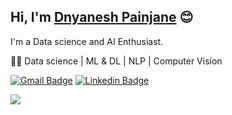 ## Hi, I'm [Dnyanesh Painjane](https://dnyaneshpainjane.github.io/web/) 😊 
I'm a Data science and AI Enthusiast. 

👨‍💻 Data science | ML & DL | NLP | Computer Vision

[![Gmail Badge](https://img.shields.io/badge/-GMail-c14438?style=flat&logo=Gmail&logoColor=white&link=mailto:dpainjane@gmail.com)](mailto:dpainjane@gmail.com)
[![Linkedin Badge](https://img.shields.io/badge/-dnyaneshpainjane-blue?style=flat&logo=Linkedin&logoColor=white&link=https://www.linkedin.com/in/dnyaneshpainjane/)](https://www.linkedin.com/in/dnyaneshpainjane/)


<img src="https://github-readme-stats.vercel.app/api?username=dnyaneshpainjane&&show_icons=true&count_private=true&theme=black" />

<!-- <img src="https://komarev.com/ghpvc/?username=jatiinyadav&style=flat&label=Profile+Views" alt="jatiinyadav" /> -->
